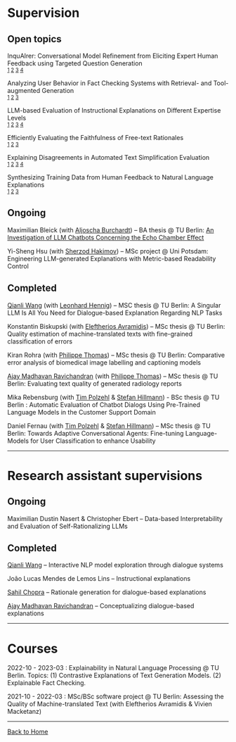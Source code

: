 # Supervision

## Open topics

InquAIrer: Conversational Model Refinement from Eliciting Expert Human Feedback using Targeted Question Generation  
<sup>[1](https://arxiv.org/abs/2103.10415) [2](https://arxiv.org/abs/2311.09613) [3](https://arxiv.org/abs/2311.09558) [4](https://aclanthology.org/2023.acl-long.474/)</sup>  

Analyzing User Behavior in Fact Checking Systems with Retrieval- and Tool-augmented Generation  
<sup>[1](https://arxiv.org/abs/2310.12558) [2](https://doi.org/10.1609/icwsm.v15i1.18072) [3](https://doi.org/10.1609/icwsm.v15i1.18072)</sup>  

LLM-based Evaluation of Instructional Explanations on Different Expertise Levels  
<sup>[1](https://aclanthology.org/2022.coling-1.27/) [2](http://arxiv.org/abs/2311.10749) [3](https://dl.acm.org/doi/10.1145/3544548.3581369) [4](https://arxiv.org/abs/2312.02065)</sup>  

Efficiently Evaluating the Faithfulness of Free-text Rationales  
<sup>[1](http://arxiv.org/abs/2311.07466) [2](https://aclanthology.org/2023.findings-emnlp.7/) [3](https://aclanthology.org/2021.blackboxnlp-1.17/)</sup>  

Explaining Disagreements in Automated Text Simplification Evaluation  
<sup>[1](https://arxiv.org/abs/2310.00752) [2](https://aclanthology.org/2023.emnlp-main.714/) [3](http://arxiv.org/abs/2305.14770) [4](https://aclanthology.org/2023.acl-long.674/)</sup>  

Synthesizing Training Data from Human Feedback to Natural Language Explanations  
<sup>[1](https://aclanthology.org/2022.findings-acl.75/) [2](https://aclanthology.org/2023.findings-emnlp.791/) [3](https://aclanthology.org/2022.findings-emnlp.269/)</sup>  



## Ongoing
Maximilian Bleick (with [Aljoscha Burchardt](https://www.dfki.de/~aburch/)) – BA thesis @ TU Berlin: [An Investigation of LLM Chatbots Concerning the Echo Chamber Effect](https://tu.berlin/index.php?id=246820)  

Yi-Sheng Hsu (with [Sherzod Hakimov](https://sherzod-hakimov.github.io/)) – MSc project @ Uni Potsdam: Engineering LLM-generated Explanations with Metric-based Readability Control  


## Completed
[Qianli Wang](https://github.com/qiaw99) (with [Leonhard Hennig](https://dfki-nlp.github.io/authors/leonhard-hennig/)) – MSC thesis @ TU Berlin: A Singular LLM Is All You Need for Dialogue-based Explanation Regarding NLP Tasks  

Konstantin Biskupski (with [Eleftherios Avramidis](https://github.com/lefterav)) – MSc thesis @ TU Berlin: Quality estimation of machine-translated texts with fine-grained classification of errors  

Kiran Rohra (with [Philippe Thomas](https://github.com/erechtheus)) – MSc thesis @ TU Berlin: Comparative error analysis of biomedical image labelling and captioning models  

[Ajay Madhavan Ravichandran](https://github.com/aj280192) (with [Philippe Thomas](https://github.com/erechtheus)) – MSc thesis @ TU Berlin: Evaluating text quality of generated radiology reports  

Mika Rebensburg (with [Tim Polzehl](https://www.tu.berlin/en/qu/ueber-uns/team-personen/gast-wissenschaftler-partner/dr-tim-polzehl) & [Stefan Hillmann](https://www.tu.berlin/index.php?id=29495)) - BSc thesis @ TU Berlin : Automatic Evaluation of Chatbot Dialogs Using Pre-Trained Language Models in the Customer Support Domain  

Daniel Fernau (with [Tim Polzehl](https://www.tu.berlin/en/qu/ueber-uns/team-personen/gast-wissenschaftler-partner/dr-tim-polzehl) & [Stefan Hillmann](https://www.tu.berlin/index.php?id=29495)) – MSc thesis @ TU Berlin: Towards Adaptive Conversational Agents: Fine-tuning Language-Models for User Classification to enhance Usability  

---


# Research assistant supervisions

## Ongoing

Maximilian Dustin Nasert & Christopher Ebert – Data-based Interpretability and Evaluation of Self-Rationalizing LLMs  

## Completed
[Qianli Wang](https://github.com/qiaw99) – Interactive NLP model exploration through dialogue systems  

João Lucas Mendes de Lemos Lins – Instructional explanations  

[Sahil Chopra](https://schopra6.github.io/) – Rationale generation for dialogue-based explanations  

[Ajay Madhavan Ravichandran](https://github.com/aj280192) – Conceptualizing dialogue-based explanations  


---


# Courses
2022-10 - 2023-03 : Explainability in Natural Language Processing @ TU Berlin. Topics: (1) Contrastive Explanations of Text Generation Models. (2) Explainable Fact Checking.  

2021-10 - 2022-03 : MSc/BSc software project @ TU Berlin: Assessing the Quality of Machine-translated Text (with Eleftherios Avramidis & Vivien Macketanz)  

---

<a href="{{ site.url }}/index">Back to Home</a>
